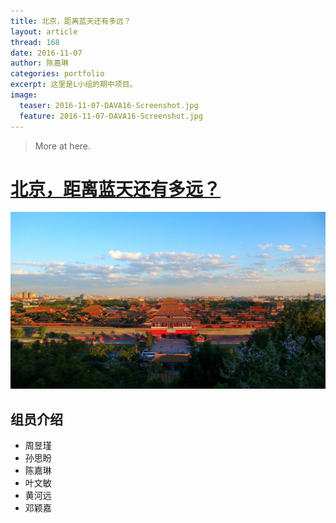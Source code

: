 ```yaml
---
title: 北京，距离蓝天还有多远？
layout: article
thread: 168
date: 2016-11-07
author: 陈嘉琳
categories: portfolio
excerpt: 这里是L小组的期中项目。
image:
  teaser: 2016-11-07-DAVA16-Screenshot.jpg
  feature: 2016-11-07-DAVA16-Screenshot.jpg
---
```



> More at here.

# [北京，距离蓝天还有多远？](https://chen-jia-lin.github.io/portfolio/midterm%20project/)
![](/assets/in-post/2016-11-07-DAVA16-Screenshot.jpg)

## 组员介绍
- 周昱瑾
- 孙思盼
- 陈嘉琳
- 叶文敏
- 黄河远
- 邓颖嘉


